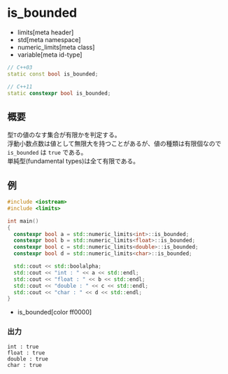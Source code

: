 # is_bounded
* limits[meta header]
* std[meta namespace]
* numeric_limits[meta class]
* variable[meta id-type]

```cpp
// C++03
static const bool is_bounded;

// C++11
static constexpr bool is_bounded;
```

## 概要
型`T`の値のなす集合が有限かを判定する。  
浮動小数点数は値として無限大を持つことがあるが、値の種類は有限個なので `is_bounded` は `true` である。  
単純型(fundamental types)は全て有限である。


## 例
```cpp example
#include <iostream>
#include <limits>

int main()
{
  constexpr bool a = std::numeric_limits<int>::is_bounded;
  constexpr bool b = std::numeric_limits<float>::is_bounded;
  constexpr bool c = std::numeric_limits<double>::is_bounded;
  constexpr bool d = std::numeric_limits<char>::is_bounded;

  std::cout << std::boolalpha;
  std::cout << "int : " << a << std::endl;
  std::cout << "float : " << b << std::endl;
  std::cout << "double : " << c << std::endl;
  std::cout << "char : " << d << std::endl;
}
```
* is_bounded[color ff0000]

### 出力
```
int : true
float : true
double : true
char : true
```


